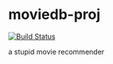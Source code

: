 # moviedb-proj

[![Build Status](https://travis-ci.org/oldskoolfan/moviedb-proj.svg?branch=master)](https://travis-ci.org/oldskoolfan/moviedb-proj)

a stupid movie recommender
